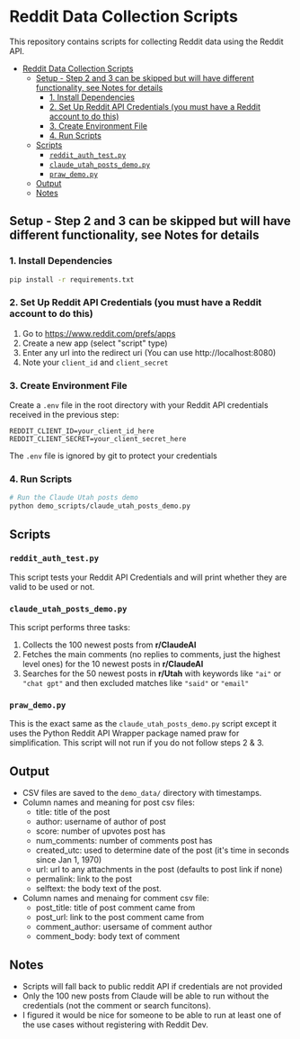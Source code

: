 # Reddit Data Collection Scripts

This repository contains scripts for collecting Reddit data using the Reddit API.


- [Reddit Data Collection Scripts](#reddit-data-collection-scripts)
  - [Setup - Step 2 and 3 can be skipped but will have different functionality, see Notes for details](#setup---step-2-and-3-can-be-skipped-but-will-have-different-functionality-see-notes-for-details)
    - [1. Install Dependencies](#1-install-dependencies)
    - [2. Set Up Reddit API Credentials (you must have a Reddit account to do this)](#2-set-up-reddit-api-credentials-you-must-have-a-reddit-account-to-do-this)
    - [3. Create Environment File](#3-create-environment-file)
    - [4. Run Scripts](#4-run-scripts)
  - [Scripts](#scripts)
    - [`reddit_auth_test.py`](#reddit_auth_testpy)
    - [`claude_utah_posts_demo.py`](#claude_utah_posts_demopy)
    - [`praw_demo.py`](#praw_demopy)
  - [Output](#output)
  - [Notes](#notes)



## Setup - Step 2 and 3 can be skipped but will have different functionality, see Notes for details

### 1. Install Dependencies

```bash
pip install -r requirements.txt
```

### 2. Set Up Reddit API Credentials (you must have a Reddit account to do this)

1. Go to https://www.reddit.com/prefs/apps 
2. Create a new app (select "script" type)
3. Enter any url into the redirect uri (You can use http://localhost:8080)
4. Note your `client_id` and `client_secret`

### 3. Create Environment File

Create a `.env` file in the root directory with your Reddit API credentials received in the previous step:

```
REDDIT_CLIENT_ID=your_client_id_here
REDDIT_CLIENT_SECRET=your_client_secret_here
```
The `.env` file is ignored by git to protect your credentials

### 4. Run Scripts

```bash
# Run the Claude Utah posts demo
python demo_scripts/claude_utah_posts_demo.py
```

## Scripts
### `reddit_auth_test.py`

This script tests your Reddit API Credentials and will print whether they are valid to be used or not.

### `claude_utah_posts_demo.py`

This script performs three tasks:

1. Collects the 100 newest posts from **r/ClaudeAI**
2. Fetches the main comments (no replies to comments, just the highest level ones) for the 10 newest posts in **r/ClaudeAI**
3. Searches for the 50 newest posts in **r/Utah** with keywords like `"ai"` or `"chat gpt"` and then excluded matches like `"said"` or `"email"`

### `praw_demo.py`

This is the exact same as the `claude_utah_posts_demo.py` script except it uses the Python Reddit API Wrapper package named praw for simplification. This script will not run if you do not follow steps 2 & 3.

## Output

- CSV files are saved to the `demo_data/` directory with timestamps.
- Column names and meaning for post csv files:
  - title: title of the post
  - author: username of author of post
  - score: number of upvotes post has
  - num_comments: number of comments post has
  - created_utc: used to determine date of the post (it's time in seconds since Jan 1, 1970)
  - url: url to any attachments in the post (defaults to post link if none)
  - permalink: link to the post
  - selftext: the body text of the post. 
- Column names and menaing for comment csv file:
  - post_title: title of post comment came from
  - post_url: link to the post comment came from
  - comment_author: usersame of comment author
  - comment_body: body text of comment

## Notes

- Scripts will fall back to public reddit API if credentials are not provided
- Only the 100 new posts from Claude will be able to run without the credentials (not the comment or search funcitons).
- I figured it would be nice for someone to be able to run at least one of the use cases without registering with Reddit Dev.